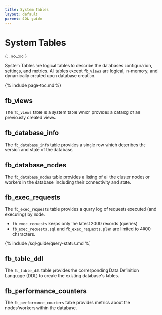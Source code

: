 ```yaml
---
title: System Tables
layout: default
parent: SQL guide
---
```


# System Tables
{: .no_toc }

System Tables are logical tables to describe the databases configuration, settings, and metrics.  All tables except `fb_views` are logical, in-memory, and dynamically created upon database creation.

{% include page-toc.md %}

## fb_views

The `fb_views` table is a system table which provides a catalog of all previously created views.

## fb_database_info

The `fb_database_info` table provides a single row which describes the version and state of the database.

## fb_database_nodes

The `fb_database_nodes` table provides a listing of all the cluster nodes or workers in the database, including their connectivity and state.

## fb_exec_requests

The `fb_exec_requests` table provides a query log of requests executed (and executing) by node.

* `fb_exec_requests` keeps only the latest 2000 records (queries)
* `fb_exec_requests.sql` and `fb_exec_requexts.plan` are limited to 4000 characters.

{% include /sql-guide/query-status.md %}

## fb_table_ddl

The `fb_table_ddl` table provides the corresponding Data Definition Language (DDL) to create the existing database's tables.

## fb_performance_counters

The `fb_performance_counters` table provides metrics about the nodes/workers within the database.
